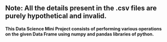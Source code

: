 ## Note: All the details present in the .csv files are purely hypothetical and invalid.
#### This Data Science Mini Project consists of performing various operations on the given Data Frame using numpy and pandas libraries of python.
